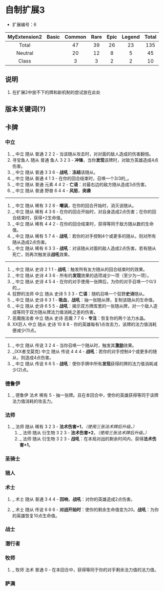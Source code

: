 # 自制扩展3

* 扩展编号：6

|MyExtension2|Basic  |Common |Rare   |Epic   |Legend |Total  |
|:----------:|:-----:|:-----:|:-----:|:-----:|:-----:|:-----:|
|Total       |       |47     |39     |26     |23     |135    |
|Neutral     |       |20     |12     |8      |5      |45     |
|Class       |       |3      |3      |2      |2      |10     |

## 说明

1. 在扩展2中放不下的牌和新机制的尝试放在此处

## 版本关键词(?)

## 卡牌

### 中立

1. _ 中立 随从 普通 2 2 2 - 当该随从攻击时，对对面的敌人造成的伤害翻倍。
1. 寻宝鱼人 随从 普通 鱼人 3 2 3 - **冲锋**，当你**发现**该牌时，对敌方英雄造成4点伤害。
1. _ 中立 随从 普通 3 3 6 - **战吼**：**冻结**该随从。
1. _ 中立 随从 普通 4 1 3 - 在你的回合结束时，召唤一个3/3的_。
1. _ 中立 随从 普通 元素 4 4 2 - **亡语**：对最右边的敌方随从造成3点伤害。
1. _ 中立 随从 普通 野兽 6 4 4 - **风怒**，**突袭**

------

1. _ 中立 随从 稀有 3 2 8 - **嘲讽**，在你的回合开始时，消灭该随从。
1. _ 中立 随从 稀有 4 3 6 - 在你的回合开始时，对自身造成2点伤害；在你的回合结束时，获得+2生命值。
1. _ 中立 随从 稀有 4 4 2 - 在你的回合结束时，获得等同于敌方随从数的生命值。
1. _ 中立 随从 稀有 5 7 4 - **战吼**：若你的对手控制4个或更多的随从，则对所有随从造成2点伤害。
1. _ 中立 随从 稀有 6 3 3 - **战吼**：对该随从对面的敌人造成2点伤害。若有随从死亡，则再次触发该**战吼**效果。

------

1. _ 中立 随从 史诗 2 1 1 - **战吼**：触发所有友方随从的回合结束时的效果。
1. _ 中立 随从 史诗 4 3 6 - 所有的**发现**效果的选项减少一项（至少为一项）。
1. _ 中立 随从 史诗 4 5 4 - 在你的对手使用一张牌后，为你的对手召唤一个0/3的_。
1. 狂野的法师 中立 随从 史诗 5 3 3 - **亡语**：随机召唤一个狂野**史诗**随从。
1. _ 中立 随从 史诗 6 3 1 - **吸血**，**战吼**：抽一张随从牌，复制该随从的生命值。
1. _ 中立 随从 史诗 6 5 5 - **战吼**：揭示双方牌库里的一张随从牌，对一个敌人造成等同于双方随从牌法力值消耗之差的伤害。
1. 恶魔施法者 中立 随从 史诗 恶魔 7 7 6 - **专注**：恢复你的两个法力水晶。
1. XX巨人 中立 随从 史诗 10 8 8 - 你的英雄每有1点攻击力，该牌的法力值消耗便减少(1)点。

------

1. _ 中立 随从 传说 3 2 4 - 当你召唤一个随从时，触发其**激励**效果。
1. _(XX者戈莫克) 中立 随从 传说 4 4 4 - **战吼**：若你的对手控制4个或更多的随从，则造成4点伤害。
1. _ 中立 随从 传说 6 6 5 - **战吼**：使你手牌中所有**发现**获得的牌的法力值消耗减少(2)点。

### 德鲁伊

1. _ 德鲁伊 法术 稀有 5 - 抽一张牌。且在本回合中，使你的英雄获得等同于该牌法力值消耗的攻击力。

### 法师

1. _ 法师 随从 稀有 3 2 3 - **法术伤害+1**，*（使用三张法术牌后升级。）*
    1. _ 法师 随从 衍生物 3 2 3 - **法术伤害+2**，*（使用三张法术牌后升级。）*
    1. _ 法师 随从 衍生物 3 2 3 - **战吼**：在本局对战的剩余时间内，获得**法术伤害+1**。

### 圣骑士

### 猎人

### 术士

1. _ 术士 随从 普通 3 4 4 - **回响**，**战吼**：对你的英雄造成2点伤害。

1. _ 术士 随从 传说 6 6 6 - **对战开始时**：使你的剩余生命值变为20。**战吼**：为你的英雄恢复10点生命值。

### 战士

### 潜行者

### 牧师

1. _ 牧师 法术 普通 0 - 在本回合中，获得等同于你的对手剩余法力值的法力值。

### 萨满
